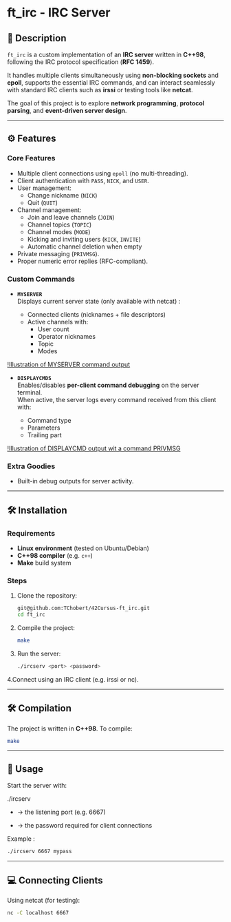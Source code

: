 # ft_irc - IRC Server

## 📌 Description
`ft_irc` is a custom implementation of an **IRC server** written in **C++98**, following the IRC protocol specification (**RFC 1459**).  

It handles multiple clients simultaneously using **non-blocking sockets** and **epoll**, supports the essential IRC commands, and can interact seamlessly with standard IRC clients such as **irssi** or testing tools like **netcat**.  

The goal of this project is to explore **network programming**, **protocol parsing**, and **event-driven server design**.

---


## ⚙️ Features

### Core Features

- Multiple client connections using `epoll` (no multi-threading).
- Client authentication with `PASS`, `NICK`, and `USER`.
- User management:
  - Change nickname (`NICK`)
  - Quit (`QUIT`)
- Channel management:
  - Join and leave channels (`JOIN`)
  - Channel topics (`TOPIC`)
  - Channel modes (`MODE`)
  - Kicking and inviting users (`KICK`, `INVITE`)
  - Automatic channel deletion when empty
- Private messaging (`PRIVMSG`).
- Proper numeric error replies (RFC-compliant).

### Custom Commands

- **`MYSERVER`**  
  Displays current server state (only available with netcat) :
 
  - Connected clients (nicknames + file descriptors)  
  - Active channels with:
    - User count
    - Operator nicknames
    - Topic
    - Modes
   
[!Illustration of MYSERVER command output](assets/myserver.png)

- **`DISPLAYCMDS`**  
  Enables/disables **per-client command debugging** on the server terminal.  
  When active, the server logs every command received from this client with:
  
  - Command type  
  - Parameters  
  - Trailing part

[!Illustration of DISPLAYCMD output wit a command PRIVMSG](assets/displaycmd.png) 

### Extra Goodies

- Built-in debug outputs for server activity.

---


## 🛠️ Installation

### Requirements

- **Linux environment** (tested on Ubuntu/Debian)  
- **C++98 compiler** (e.g. `c++`)  
- **Make** build system

### Steps

1. Clone the repository:
   ```bash
   git@github.com:TChobert/42Cursus-ft_irc.git
   cd ft_irc

2. Compile the project:
   ```bash
   make

3. Run the server:
   ```bash
   ./ircserv <port> <password>

4.Connect using an IRC client (e.g. irssi or nc).


---


## 🛠️ Compilation

The project is written in **C++98**. To compile:

```bash
make
```
---


## 🚀 Usage

Start the server with:

./ircserv <port> <password>

- <port> → the listening port (e.g. 6667)

- <password> → the password required for client connections

Example :

```bash
./ircserv 6667 mypass
```

---


## 💻 Connecting Clients


Using netcat (for testing):

```bash
nc -C localhost 6667
```

